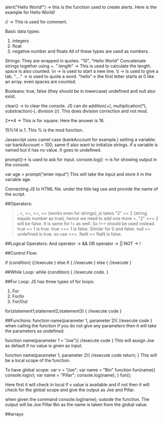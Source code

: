 alert("Hello World!") -> this is the function used to create alerts. Here is the example for Hello World!

// -> This is used for comment.

Basic data types:
1. integers
2. float
3. negative number and floats
All of these types are used as numbers.

Strings: They are wrapped in quotes. "10", "Hello World"
Concatenate strings together using +.
".length" -> This is used to calculate the length. space is also counted.
\n -> is used to start a new line.
\t -> is used to give a tab.
\"...." -> is used to quote a word.
"hello"-> the first letter starts at 0 like an array. even spaces are counted.

Booleans: true, false (they should be in lowercase)
undefined and null also exist.

clear() -> to clear the console.
JS can do addition(+), multiplication(*), substraction(-), division (/). This does division correction and not mod.

2**4 -> This is for square. Here the answer is 16.

15%14 is 1. This % is the mod function.

Javascript uses camel case (bankAccount for example.)
setting a variable:
var bankAccount = 100;
same if also want to initialize strings.
if a variable is named but it has no value. It goes to undefined.

prompt()-> is used to ask for input.
console.log() -> is for showing output in the console.

var age = prompt("enter input")
This will take the input and store it in the variable age.

Connecting JS to HTML file.
under the title tag use and provide the name of the script.
<script src = "myscript.js"></script>

##Operators:
>, <, >=, >=, == (works even for strings),
js takes "2" == 2 (string equals number as true), hence we need to add one more =. "2" === 2 will be false.
It is same for != as well. So !== should be used instead.
true == 1 is true.
true === 1 is false. Similar for 0 and false.
null == undefined is true. so use ===.
NaN == NaN is false.

##Logical Operators:
And operator -> &&
OR operator -> ||
NOT -> !

##Control Flow:

if (condition)
{//execute
}
else if {
//execute
}
else {
//execute
}

##While Loop:
while (condition)
{
//execute code.
}

##For Loop:
JS has three types of for loops:
1. For
2. For/In
3. For/Out

for(statement1;statement2;statement3)
{
//execute code
}

##Functions:
function name(parameter 1, parameter 2){
//execute code
}
when calling the function if you do not give any parameters then it will take the parameters as undefined.

function name(parameter 1 = "Joe"){
//execute code
}
This will assign Joe as default if no value is given as input.

function name(parameter 1, parameter 2){
//execute code
return;
}
This will be a local scope of the function.

To have global scope:
var v = "Joe";
var name = "Bin"
function fun(name){
console.log(v);
var name = "Pillar";
console.log(name);
}
fun();

Here first it will check in local if v value is available and if not then it will check for the global scope and give the output as Joe and Pillar. 

when given the command console.log(name); outside the function. The output will be Joe Pillar Bin as the name is taken from the global value.

##arrays
